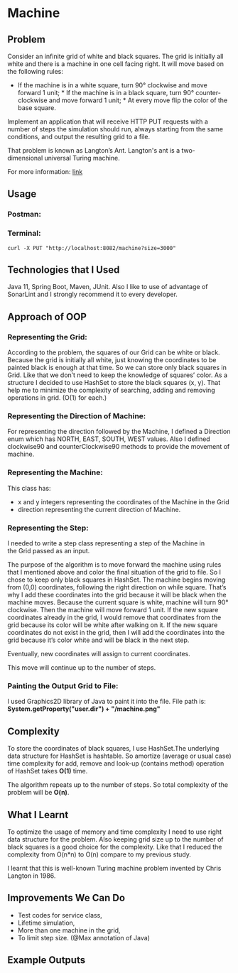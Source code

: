 # Machine



## Problem

Consider an infinite grid of white and black squares. The grid is initially all white and there is a machine in one cell facing right. It will move based on the following rules:

* If the machine is in a white square, turn 90° clockwise and move forward 1 unit;
* If the machine is in a black square, turn 90° counter-clockwise and move forward 1 unit;
* At every move flip the color of the base square.

Implement an application that will receive HTTP PUT requests with a number of steps the simulation should run, always starting from the same conditions, and output the resulting grid to a file.

That problem is known as Langton’s Ant. Langton's ant is a two-dimensional universal Turing machine. 

For more information: [link](https://en.wikipedia.org/wiki/Langton%27s_ant) 


## Usage

### Postman:



### Terminal:

```curl -X PUT "http://localhost:8082/machine?size=3000"```



## Technologies that I Used

Java 11, Spring Boot, Maven, JUnit. Also I like to use of advantage of SonarLint and I strongly recommend it to every developer.


## Approach of OOP

### Representing the Grid: 

According to the problem, the squares of our Grid can be white or black. Because the grid is initially all white, just knowing the coordinates to be painted black is enough at that time. 
So we can store only black squares in Grid. Like that we don’t need to keep the knowledge of squares’ color. As a structure I decided to use HashSet to store the black squares (x, y). That help me to minimize the complexity of searching, adding and removing operations in grid. (O(1) for each.)

### Representing the Direction of Machine:

For representing the direction followed by the Machine, I defined a Direction enum which has NORTH, EAST, SOUTH, WEST values. Also I defined clockwise90 and counterClockwise90 methods to provide the movement of machine.


### Representing the Machine:

This class has:
* x and y integers representing the coordinates of the Machine in the Grid
* direction representing the current direction of Machine.

### Representing the Step:

I needed to write a step class representing a step of the Machine in the Grid passed as an input.

The purpose of the algorithm is to move forward the machine using rules that I mentioned above and color the final situation of the grid to file. So I chose to keep only black squares in HashSet. The machine begins moving from (0,0) coordinates, following the right direction on while square. That’s why I add these coordinates into the grid because it will be black when the machine moves. Because the current square is white, machine will turn 90°  clockwise. Then the machine will move forward 1 unit. 
If the new square coordinates already in the grid, I would remove that coordinates from the grid because its color will be white after walking on it. 
If the new square coordinates do not exist in the grid, then I will add the coordinates into the grid because it’s color white and will be black in the next step. 

Eventually, new coordinates will assign to current coordinates. 

This move will continue up to the number of steps.

### Painting the Output Grid to File:

I used Graphics2D library of Java to paint it into the file. File path is:
**System.getProperty("user.dir") + "/machine.png"**




## Complexity

To store the coordinates of black squares, I use HashSet.The underlying data structure for HashSet is hashtable. 
So amortize (average or usual case) time complexity for add, remove and look-up (contains method) operation of HashSet takes **O(1)** time.

The algorithm repeats up to the number of steps. So total complexity of the problem will be **O(n)**.




## What I Learnt

To optimize the usage of memory and time complexity I need to use right data structure for the problem. Also keeping grid size up to the number of black squares is a good choice for the complexity.
Like that I reduced the complexity from O(n*n) to O(n) compare to my previous study.

I learnt that this is well-known Turing machine problem invented by Chris Langton in 1986.




## Improvements We Can Do

* Test codes for service class,
* Lifetime simulation,
* More than one machine in the grid,
* To limit step size. (@Max annotation of Java)





## Example Outputs

